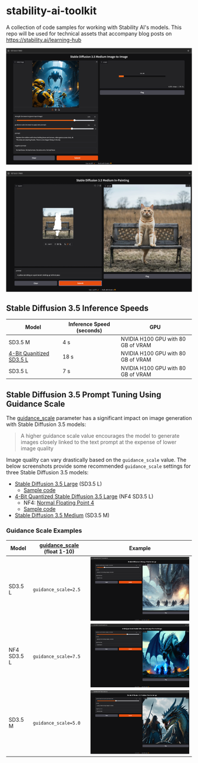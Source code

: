 # stability-ai-toolkit
A collection of code samples for working with Stability AI's models. This repo will be used for technical assets that accompany blog posts on https://stability.ai/learning-hub

![Image-to-Image](./images/screenshot_image_to_image.png)

![Inpainting](./images/screenshot_inpainting.png)

## Stable Diffusion 3.5 Inference Speeds
|Model|Inference Speed (seconds)|GPU|
|-----|-------------------------|---|
|SD3.5 M|4 s|NVIDIA H100 GPU with 80 GB of VRAM|
|[4-Bit Quanitized SD3.5 L](/sd35-text-to-image-quantized-gradio/)|18 s|NVIDIA H100 GPU with 80 GB of VRAM|
|SD3.5 L|7 s|NVIDIA H100 GPU with 80 GB of VRAM|

## Stable Diffusion 3.5 Prompt Tuning Using Guidance Scale
The [guidance_scale](https://huggingface.co/docs/diffusers/api/pipelines/stable_diffusion/text2img#diffusers.StableDiffusionPipeline.__call__.guidance_scale) parameter has a significant impact on image generation with Stable Diffusion 3.5 models:
> A higher guidance scale value encourages the model to generate images closely linked to the text prompt at the expense of lower image quality

Image quality can vary drastically based on the `guidance_scale` value. The below screenshots provide some recommended `guidance_scale` settings for three Stable Diffusion 3.5 models:
* [Stable Diffusion 3.5 Large](https://huggingface.co/stabilityai/stable-diffusion-3.5-large) (SD3.5 L)
  * [Sample code](./sd35-text-to-image-gradio/app.py)
* [4-Bit Quantized Stable Diffusion 3.5 Large](https://huggingface.co/stabilityai/stable-diffusion-3.5-large) (NF4 SD3.5 L)
  * NF4: [Normal Floating Point 4](https://huggingface.co/docs/diffusers/v0.32.2/en/quantization/bitsandbytes#normal-float-4-nf4)
  * [Sample code](./sd35-text-to-image-quantized-gradio/app.py)
* [Stable Diffusion 3.5 Medium](https://huggingface.co/stabilityai/stable-diffusion-3.5-medium) (SD3.5 M)

### Guidance Scale Examples
|Model|[guidance_scale](https://huggingface.co/docs/diffusers/api/pipelines/stable_diffusion/text2img#diffusers.StableDiffusionPipeline.__call__.guidance_scale) (float 1-10)|Example|
|-----|--------------|-------|
|SD3.5 L|`guidance_scale=2.5`|![sd3.5 L guidance_scale=2.5](./images/guidance-scale-examples/sd3.5%20L%20guidance_scale=2.5.png)|
|NF4 SD3.5 L|`guidance_scale=7.5`|![nf4 sd3.5 L guidance_scale=7.5](./images/guidance-scale-examples/nf4%20sd3.5%20L%20guidance_scale=7.5.png)|
|SD3.5 M|`guidance_scale=5.0`|![sd3.5 M guidance_scale=5](./images/guidance-scale-examples/sd3.5%20M%20guidance_scale=5.png)|